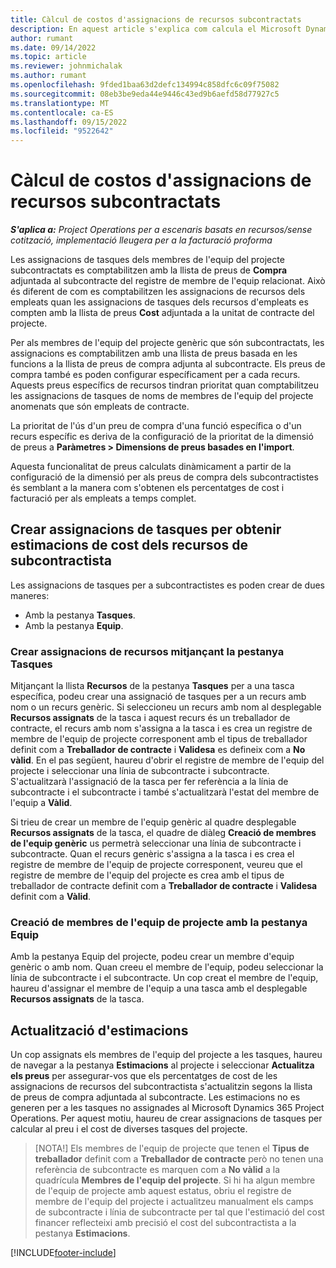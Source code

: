 ```yaml
---
title: Càlcul de costos d'assignacions de recursos subcontractats
description: En aquest article s'explica com calcula el Microsoft Dynamics 365 Project Operations l'estimació de cost de les assignacions de recursos subcontractades.
author: rumant
ms.date: 09/14/2022
ms.topic: article
ms.reviewer: johnmichalak
ms.author: rumant
ms.openlocfilehash: 9fded1baa63d2defc134994c858dfc6c09f75082
ms.sourcegitcommit: 08eb3be9eda44e9446c43ed9b6aefd58d77927c5
ms.translationtype: MT
ms.contentlocale: ca-ES
ms.lasthandoff: 09/15/2022
ms.locfileid: "9522642"
---
```

# <a name="cost-estimation-of-subcontracted-resource-assignments"></a>Càlcul de costos d'assignacions de recursos subcontractats

_**S'aplica a:** Project Operations per a escenaris basats en recursos/sense cotització, implementació lleugera per a la facturació proforma_

Les assignacions de tasques dels membres de l'equip del projecte subcontractats es comptabilitzen amb la llista de preus de **Compra** adjuntada al subcontracte del registre de membre de l'equip relacionat. Això és diferent de com es comptabilitzen les assignacions de recursos dels empleats quan les assignacions de tasques dels recursos d'empleats es compten amb la llista de preus **Cost** adjuntada a la unitat de contracte del projecte. 

Per als membres de l'equip del projecte genèric que són subcontractats, les assignacions es comptabilitzen amb una llista de preus basada en les funcions a la llista de preus de compra adjunta al subcontracte. Els preus de compra també es poden configurar específicament per a cada recurs. Aquests preus específics de recursos tindran prioritat quan comptabilitzeu les assignacions de tasques de noms de membres de l'equip del projecte anomenats que són empleats de contracte. 

La prioritat de l'ús d'un preu de compra d'una funció específica o d'un recurs específic es deriva de la configuració de la prioritat de la dimensió de preus a **Paràmetres > Dimensions de preus basades en l'import**.

Aquesta funcionalitat de preus calculats dinàmicament a partir de la configuració de la dimensió per als preus de compra dels subcontractistes és semblant a la manera com s'obtenen els percentatges de cost i facturació per als empleats a temps complet. 

## <a name="creating-task-assignments-for-getting-cost-estimates-of-subcontractor-resources"></a>Crear assignacions de tasques per obtenir estimacions de cost dels recursos de subcontractista

Les assignacions de tasques per a subcontractistes es poden crear de dues maneres: 
- Amb la pestanya **Tasques**.
- Amb la pestanya **Equip**.

### <a name="creating-resources-assignments-using-the-tasks-tab"></a>Crear assignacions de recursos mitjançant la pestanya Tasques
Mitjançant la llista **Recursos** de la pestanya **Tasques** per a una tasca específica, podeu crear una assignació de tasques per a un recurs amb nom o un recurs genèric. Si seleccioneu un recurs amb nom al desplegable **Recursos assignats** de la tasca i aquest recurs és un treballador de contracte, el recurs amb nom s'assigna a la tasca i es crea un registre de membre de l'equip de projecte corresponent amb el tipus de treballador definit com a **Treballador de contracte** i **Validesa** es defineix com a **No vàlid**. En el pas següent, haureu d'obrir el registre de membre de l'equip del projecte i seleccionar una línia de subcontracte i subcontracte. S'actualitzarà l'assignació de la tasca per fer referència a la línia de subcontracte i el subcontracte i també s'actualitzarà l'estat del membre de l'equip a **Vàlid**.

Si trieu de crear un membre de l'equip genèric al quadre desplegable **Recursos assignats** de la tasca, el quadre de diàleg **Creació de membres de l'equip genèric** us permetrà seleccionar una línia de subcontracte i subcontracte. Quan el recurs genèric s'assigna a la tasca i es crea el registre de membre de l'equip de projecte corresponent, veureu que el registre de membre de l'equip del projecte es crea amb el tipus de treballador de contracte definit com a **Treballador de contracte** i **Validesa** definit com a **Vàlid**.

### <a name="creating-project-team-members-using-the-team-tab"></a>Creació de membres de l'equip de projecte amb la pestanya Equip
Amb la pestanya Equip del projecte, podeu crear un membre d'equip genèric o amb nom. Quan creeu el membre de l'equip, podeu seleccionar la línia de subcontracte i el subcontracte. Un cop creat el membre de l'equip, haureu d'assignar el membre de l'equip a una tasca amb el desplegable **Recursos assignats** de la tasca. 

## <a name="updating-estimates"></a>Actualització d'estimacions
Un cop assignats els membres de l'equip del projecte a les tasques, haureu de navegar a la pestanya **Estimacions** al projecte i seleccionar **Actualitza els preus** per assegurar-vos que els percentatges de cost de les assignacions de recursos del subcontractista s'actualitzin segons la llista de preus de compra adjuntada al subcontracte. Les estimacions no es generen per a les tasques no assignades al Microsoft Dynamics 365 Project Operations. Per aquest motiu, haureu de crear assignacions de tasques per calcular al preu i el cost de diverses tasques del projecte. 

> [NOTA!] Els membres de l'equip de projecte que tenen el **Tipus de treballador** definit com a **Treballador de contracte** però no tenen una referència de subcontracte es marquen com a **No vàlid** a la quadrícula **Membres de l'equip del projecte**. Si hi ha algun membre de l'equip de projecte amb aquest estatus, obriu el registre de membre de l'equip del projecte i actualitzeu manualment els camps de subcontracte i línia de subcontracte per tal que l'estimació del cost financer reflecteixi amb precisió el cost del subcontractista a la pestanya **Estimacions**. 


[!INCLUDE[footer-include](../../includes/footer-banner.md)]
